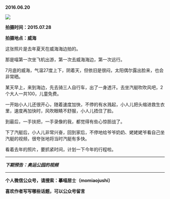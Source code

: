 **2016.06.20**

![](http://upload-images.jianshu.io/upload_images/51001-e2a5035509f8d9f1.jpg?imageMogr2/auto-orient/strip%7CimageView2/2/w/1240)

**拍摄时间：2015.07.28**

**拍摄地点：威海**

这张照片是去年夏天在威海海边拍的。

那是喵第一次坐飞机出游，第一次去威海海边，第一次远行。

7月底的威海，气温27度上下，阴着天，但依旧是很闷，太阳偶尔露出脸来，也会非常晒。

某天早上，来到海边，先去骑三人自行车，出了一身透汗。去坐汽艇吹吹风吧，2个大人一共100，儿童免费。

一开始小人儿还很开心，随着速度加快，不停的有水溅起，小人儿把头缩进救生衣里，速度再加快时，风吹眼睛不舒服，小人儿捂住了脸。

到最后，一手扶把，一手录像的我，都觉得有些心惊胆战了。

下了汽艇后，小人儿非常兴奋，回到家后，不停地给爷爷奶奶、姥姥姥爷看自己坐汽艇的视频，很夸张地将当时汽艇有多快。

看着去年的照片，要抓紧时间，计划一下今年的行程啦。


***

***下期预告：奥运公园的视频***

***

**个人微信公众号，请搜索：摹喵居士（momiaojushi）**

**喜欢作者写写哪些话题，可以公众号留言**